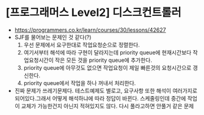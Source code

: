 # [프로그래머스 Level2] 디스크컨트롤러
- https://programmers.co.kr/learn/courses/30/lessons/42627
- SJF를 물어보는 문제인 것 같다(?)
  1. 우선 문제에서 요구한대로 작업요청순으로 정렬한다.
  2. 여기서부터 해석에 따라 구현이 달라지는데 priority queue에 현재시간보다 작업요청시간이 작은 모든 것을 priority queue에 추가한다.
  3. priority queue에 아무것도 없으면 작업요청이 제일 빠른것의 요청시간으로 갱신한다.
  4. priority queue에서 작업을 하나 꺼내서 처리한다.
- 진짜 문제가 쓰레기문제다. 테스트예제도 별로고, 요구사항 또한 해석이 여러가지로 되어있다.그래서 어떻게 해석하냐에 따라 정답이 바뀐다. 스케줄링인데 중간에 작업이 교체가 가능한건지 아닌지 적혀있지도 않다. 다시 풀라고하면 안풀거 같은 문제